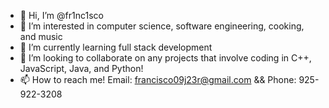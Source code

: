 - 👋 Hi, I’m @fr1nc1sco
- 👀 I’m interested in computer science, software engineering, cooking, and music
- 🌱 I’m currently learning full stack development
- 💞️ I’m looking to collaborate on any projects that involve coding in C++, JavaScript, Java, and Python!
- 📫 How to reach me! Email: francisco09j23r@gmail.com && Phone: 925-922-3208

<!---
fr1nc1sco/fr1nc1sco is a ✨ special ✨ repository because its `README.md` (this file) appears on your GitHub profile.
You can click the Preview link to take a look at your changes.
--->
